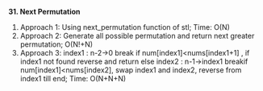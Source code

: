 **31. Next Permutation**
1. Approach 1: Using next_permutation function of stl; Time: O(N)
2. Approach 2: Generate all possible permutation and return next greater permutation; O(N!+N)
3. Approach 3: index1 : n-2->0 break if num[index1]<nums[index1+1] , if index1 not found reverse and return else index2 : n-1->index1 breakif num[index1]<nums[index2], swap index1 and index2, reverse from index1 till end; Time: O(N+N+N)